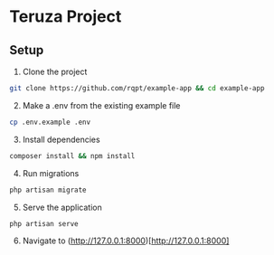 # Teruza Project

## Setup

1. Clone the project

```bash
git clone https://github.com/rqpt/example-app && cd example-app
```

2. Make a .env from the existing example file

```bash
cp .env.example .env
```

3. Install dependencies

```bash
composer install && npm install
```

4. Run migrations

```bash
php artisan migrate
```

5. Serve the application

```bash
php artisan serve
```

6. Navigate to (http://127.0.0.1:8000)[http://127.0.0.1:8000]
